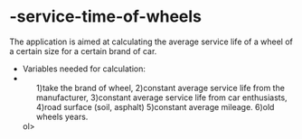 # -service-time-of-wheels

The application is aimed at calculating the average service life of a wheel of a certain size for a certain brand of car.

<ul>
  <li>Variables needed for calculation:</li>
  <li>
    <ol>
1)take the brand of wheel,
2)constant average service life from the manufacturer, 
3)constant average service life from car enthusiasts, 
4)road surface (soil, asphalt) 
5)constant average mileage.
6)old wheels years.
    </ol>ol>
    </li>
</ul>
